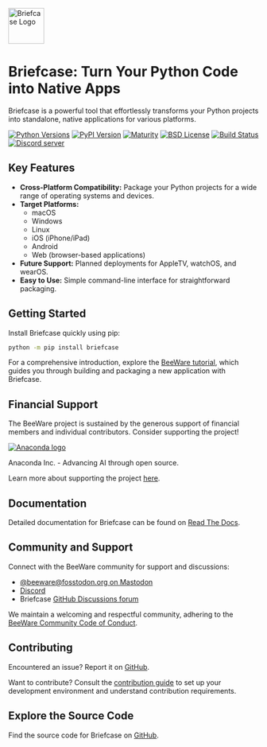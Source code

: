 <a href="https://beeware.org/project/briefcase/"><img src="https://beeware.org/project/briefcase/briefcase.png" width="72" alt="Briefcase Logo" /></a>

# Briefcase: Turn Your Python Code into Native Apps

Briefcase is a powerful tool that effortlessly transforms your Python projects into standalone, native applications for various platforms. 

[![Python Versions](https://img.shields.io/pypi/pyversions/briefcase.svg)](https://pypi.python.org/pypi/briefcase)
[![PyPI Version](https://img.shields.io/pypi/v/briefcase.svg)](https://pypi.python.org/pypi/briefcase)
[![Maturity](https://img.shields.io/pypi/status/briefcase.svg)](https://pypi.python.org/pypi/briefcase)
[![BSD License](https://img.shields.io/pypi/l/briefcase.svg)](https://github.com/beeware/briefcase/blob/main/LICENSE)
[![Build Status](https://github.com/beeware/briefcase/workflows/CI/badge.svg?branch=main)](https://github.com/beeware/briefcase/actions)
[![Discord server](https://img.shields.io/discord/836455665257021440?label=Discord%20Chat&logo=discord&style=plastic)](https://beeware.org/bee/chat/)

## Key Features

*   **Cross-Platform Compatibility:** Package your Python projects for a wide range of operating systems and devices.
*   **Target Platforms:**
    *   macOS
    *   Windows
    *   Linux
    *   iOS (iPhone/iPad)
    *   Android
    *   Web (browser-based applications)
*   **Future Support:** Planned deployments for AppleTV, watchOS, and wearOS.
*   **Easy to Use:** Simple command-line interface for straightforward packaging.

## Getting Started

Install Briefcase quickly using pip:

```bash
python -m pip install briefcase
```

For a comprehensive introduction, explore the [BeeWare tutorial](https://docs.beeware.org), which guides you through building and packaging a new application with Briefcase.

## Financial Support

The BeeWare project is sustained by the generous support of financial members and individual contributors. Consider supporting the project!

[![Anaconda logo](https://beeware.org/community/members/anaconda/anaconda-large.png)](https://anaconda.com/)

Anaconda Inc. - Advancing AI through open source.

Learn more about supporting the project [here](https://beeware.org/community/members/).

## Documentation

Detailed documentation for Briefcase can be found on [Read The Docs](https://briefcase.readthedocs.io).

## Community and Support

Connect with the BeeWare community for support and discussions:

*   [@beeware@fosstodon.org on Mastodon](https://fosstodon.org/@beeware)
*   [Discord](https://beeware.org/bee/chat/)
*   Briefcase [GitHub Discussions forum](https://github.com/beeware/briefcase/discussions)

We maintain a welcoming and respectful community, adhering to the [BeeWare Community Code of Conduct](https://beeware.org/community/behavior/).

## Contributing

Encountered an issue?  Report it on [GitHub](https://github.com/beeware/briefcase/issues).

Want to contribute?  Consult the [contribution guide](https://briefcase.readthedocs.io/en/latest/how_to/contribute/index.html) to set up your development environment and understand contribution requirements.

## Explore the Source Code

Find the source code for Briefcase on [GitHub](https://github.com/beeware/briefcase).